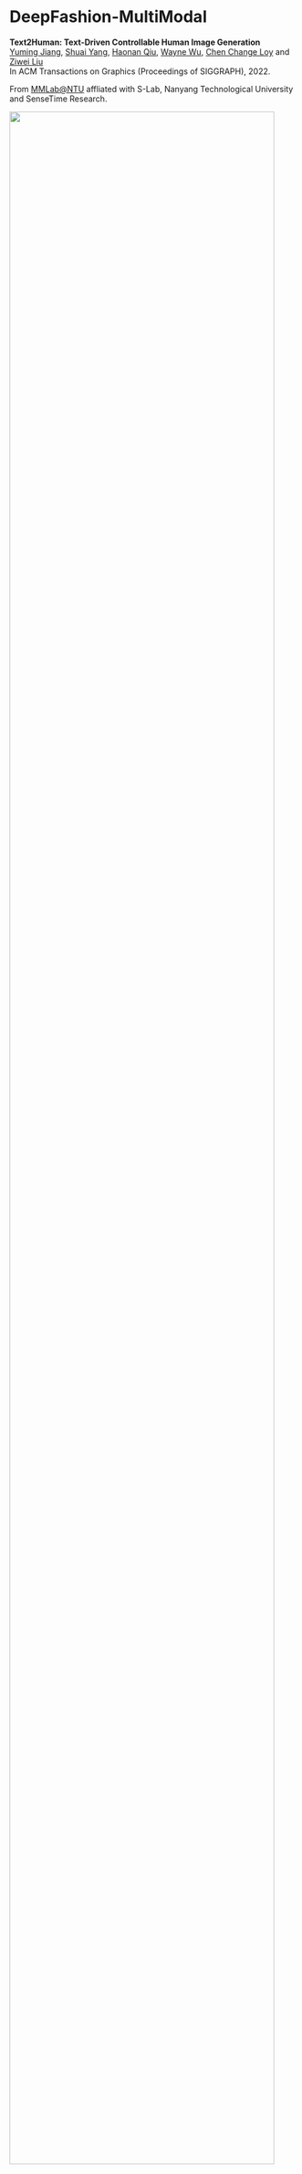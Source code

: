 # DeepFashion-MultiModal

**Text2Human: Text-Driven Controllable Human Image Generation** </br>
[Yuming Jiang](https://yumingj.github.io/), [Shuai Yang](https://williamyang1991.github.io/), [Haonan Qiu](http://haonanqiu.com/), [Wayne Wu](https://dblp.org/pid/50/8731.html), [Chen Change Loy](https://www.mmlab-ntu.com/person/ccloy/) and [Ziwei Liu](https://liuziwei7.github.io/) </br>
In ACM Transactions on Graphics (Proceedings of SIGGRAPH), 2022.

From [MMLab@NTU](https://www.mmlab-ntu.com/index.html) affliated with S-Lab, Nanyang Technological University and SenseTime Research.

<img src="./assets/logo.png" width="96%">

[**[Project Page]**](https://yumingj.github.io/projects/Text2Human.html) | [**[Paper](https://arxiv.org/pdf/2205.15996.pdf) | [**[Code]**](https://github.com/yumingj/Text2Human) | [**[Demo Video]**](https://youtu.be/yKh4VORA_E0)

**DeepFashion-MultiModal** is a large-scale high-quality human dataset with rich multi-modal annotations. It has the following properties:
1. It contains 44,096 high-resolution human images, including 12,701 full body human images.
2. For each full body images, we **manually annotate** the human parsing labels of 24 classes.
3. For each full body images, we **manually annotate** the keypoints.
4. We extract DensePose for each human image.
5. Each image is **manually annotated** with attributes for both clothes shapes and textures.
6. We provide a textual description for each image.

<img src="./assets/dataset_overview.png" width="100%">

DeepFashion-MultiModal can be applied to text-driven human image generation, text-guided human image manipulation, skeleton-guided human image generation, human pose estimation, human image captioning, multi-modal learning for human images, human attribute recognition, human parsing prediction, and etc. The dataset is proposed in [Text2Human](https://github.com/yumingj/Text2Human).

## Download Links
You can download using the following links:

| Path | Size | Files | Format | Description
| :--- | :---- | ----: | :----: | :----------
| [DeepFashion-MultiModal](https://drive.google.com/drive/folders/1An2c_ZCkeGmhJg0zUjtZF46vyJgQwIr2?usp=sharing) | ~12 GB | - | | main folder
| &boxvr;&nbsp; [image](https://drive.google.com/file/d/1U2PljA7NE57jcSSzPs21ZurdIPXdYZtN/view?usp=sharing) | ~5.4 GB | 44,096 | JPG | images from DeepFashion of size 750&times;1101
| &boxvr;&nbsp; [parsing](https://drive.google.com/file/d/1r-5t-VgDaAQidZLVgWtguaG7DvMoyUv9/view?usp=sharing) | ~90 MB | 12,701 | PNG | manually annotated parsing labels
| &boxvr;&nbsp; [keypoints](https://drive.google.com/file/d/1ZXdOQI-d4zNhqRJdUEWSQvPwAtLdjovo/view?usp=sharing) | 956KB | 2 | TXT | manually annotated keypoints
| &boxvr;&nbsp; [DensePose](https://drive.google.com/file/d/14uyqBUDDcL1VLaXm7qmqghdcbkFuQa1s/view?usp=sharing) | ~5.6 GB | 44,096 | PNG | extracted DensePose
| &boxvr;&nbsp; [labels](https://drive.google.com/file/d/11WoM5ZFwWpVjrIvZajW0g8EmQCNKMAWH/view?usp=sharing) | 575KB | 3 | TXT | three texts for shape, fabric, and color annotations
| &boxvr;&nbsp; [textual descriptions](https://drive.google.com/file/d/1d1TRm8UMcQhZCb6HpPo8l3OPEin4Ztk2/view?usp=sharing) | ~11 MB | 1 | JSON | textual descriptions for each image

## Human Parsing Label
* Mask labels are defined as follows:

| Label list | | | |
| ------------ | ------------- | ------------ | ------------ |
| 0: 'background' | 1: 'top' | 2: 'outer' | 3: 'skirt' |
| 4: 'dress' | 5: 'pants' | 6: 'leggings' | 7: 'headwear' |
| 8: 'eyeglass' | 9: 'neckwear' | 10: 'belt' | 11: 'footwear' |
| 12: 'bag' | 13: 'hair' | 14: 'face' | 15: 'skin' |
| 16: 'ring' | 17: 'wrist wearing' | 18: 'socks' | 19: 'gloves' |
| 20: 'necklace' | 21: 'rompers' | 22: 'earrings' | 23: 'tie' |

* You can read the labels using the following code:

```python
from PIL import Image
import numpy as np

segm = Image.open(f)
segm = np.array(segm) # shape: [750, 1101]
```

## Keypoints
* For each human image, we provide 21 keypoints. The keypoints are defined as follows:

<img src="./assets/keypoints_definition.png" width="20%">

* The `keypoints_loc.txt` file contains the coordinates of the keypoints. The format is as follows:
```
<img name> <x_1> <y_1> <x_2> <y_1> ... <x_21> <y_21>
```
&ensp; If the keypoints are not present, the keypoint is (-1, -1).

* The `keypoints_vis.txt` file indicates the visibility of the keypoints. The format is as follows:
```
<img name> <v_1> <v_2> ... <v_21>
```
&ensp; If the keypoint is visible, the value is 0. If the keypoint is present but hidden by other parts, the value is 1. If the keypoint is not present, the value is 2.

## DensePose
* We extract DensePose using this [repo](https://github.com/facebookresearch/DensePose). Please refer to this repo for more details.

## Labels
### Shape Annotations
* The definitions of shape annotations:
```
  0. sleeve length: 0 sleeveless, 1 short-sleeve, 2 medium-sleeve, 3 long-sleeve, 4 not long-sleeve, 5 NA
  1. lower clothing length: 0 three-point, 1 medium short, 2 three-quarter, 3 long, 4 NA
  2. socks: 0 no, 1 socks, 2 leggings, 3 NA
  3. hat: 0 no, 1 yes, 2 NA
  4. glasses: 0 no, 1 eyeglasses, 2 sunglasses, 3 have a glasses in hand or clothes, 4 NA
  5. neckwear: 0 no, 1 yes, 2 NA
  6. wrist wearing: 0 no, 1 yes, 2 NA
  7. ring: 0 no, 1 yes, 2 NA
  8. waist accessories: 0 no, 1 belt, 2 have a clothing, 3 hidden, 4 NA
  9. neckline: 0 V-shape, 1 square, 2 round, 4 standing, 5 lapel, 6 suspenders, 7 NA
  10. outer clothing a cardigan?: 0 yes, 1 no, 2 NA
  11. upper clothing covering navel: 0 no, 1 yes, 2 NA

  Note: 'NA' means the relevant part is not visible.
```

* The format of shape annotations:
```
  <img_name> <shape_0> <shape_1> ... <shape_11>
```

### Fabric Annotations
* The definitions of fabric annotations:
```
  0 denim, 1 cotton, 2 leather, 3 furry, 4 knitted, 5 chiffon, 6 other, 7 NA

  Note: 'NA' means the relevant part is not visible.
```

* The format of fabric annotations:
```
  <img_name> <upper_fabric> <lower_fabric> <outer_fabric>
```

### Color Annotations
* The definitions of color annotations:
```
  0 floral, 1 graphic, 2 striped, 3 pure color, 4 lattice, 5 other, 6 color block, 7 NA

  Note: 'NA' means the relevant part is not visible.
```

* The format of color annotations:
```
  <img_name> <upper_color> <lower_color> <outer_color>
```

## Papers using our dataset
* (SIGGRAPH 2022) **Text2Human: Text-Driven Controllable Human Image Generation**, Yuming Jiang et al. [[Paper](xxx)], [[Code](xxx)]
* (arXiv 2022) **StyleGAN-Human: A Data-Centric Odyssey of Human Generation**, Jianglin Fu et al. [[Paper](https://arxiv.org/pdf/2204.11823.pdf)], [[Code](https://github.com/stylegan-human/StyleGAN-Human)], [[Project Page](https://stylegan-human.github.io/)]

## Related Datasets
* **CelebA-Dialog** ⇒ [[Website](http://mmlab.ie.cuhk.edu.hk/projects/CelebA/CelebA_Dialog.html)] </br>
CelebA-Dialog is a large-scale visual-language face dataset. It has two properties: </br>
(1) Facial images are annotated with **rich fine-grained labels**, which classify one attribute into multiple degrees according to its semantic meaning.</br>
(2) Accompanied with each image, there are **captions describing** the attributes and a **user request sample**.
  * **Detailed information (Images & Text Descriptions):**
    * Number of identities: 10,177
    * Number of images: 202,599
    * 5 fine-grained attributes annotations per image: Bangs, Eyeglasses, Beard, Smiling, and Age

* **DeepFashion** ⇒ [[Website](https://mmlab.ie.cuhk.edu.hk/projects/DeepFashion.html)] </br>
DeepFashion is a clothes database, which has several appealing properties: </br>
(1) DeepFashion contains over **800,000** diverse fashion images ranging from well-posed shop images to unconstrained consumer photos, constituting the largest visual fashion analysis database. </br>
(2) DeepFashion is annotated with rich information of clothing items. Each image in this dataset is labeled with **50** categories, **1,000** descriptive attributes, bounding box and clothing landmarks. </br>
(3) DeepFashion contains over **300,000** cross-pose/cross-domain image pairs.

## Citation

If you find this dataset useful for your research and use it in your work, please consider cite the following papers:

```bibtex
@article{jiang2022text2human,
  title={Text2Human: Text-Driven Controllable Human Image Generation},
  author={Jiang, Yuming and Yang, Shuai and Qiu, Haonan and Wu, Wayne and Loy, Chen Change and Liu, Ziwei},
  journal={ACM Transactions on Graphics (TOG)},
  volume={41},
  number={4},
  articleno={162},
  pages={1--11},
  year={2022},
  publisher={ACM New York, NY, USA},
  doi={10.1145/3528223.3530104},
}

@inproceedings{liuLQWTcvpr16DeepFashion,
 author = {Liu, Ziwei and Luo, Ping and Qiu, Shi and Wang, Xiaogang and Tang, Xiaoou},
 title = {DeepFashion: Powering Robust Clothes Recognition and Retrieval with Rich Annotations},
 booktitle = {Proceedings of IEEE Conference on Computer Vision and Pattern Recognition (CVPR)},
 month = {June},
 year = {2016}
 }
```
